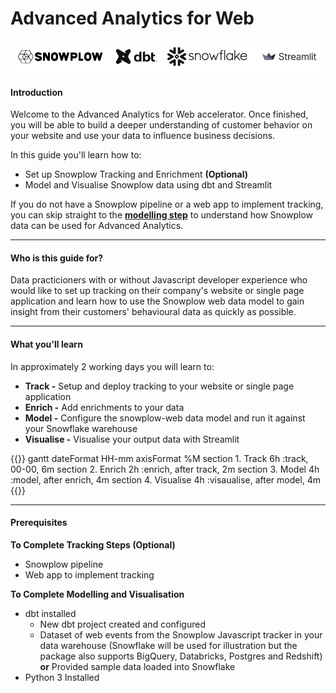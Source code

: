# Advanced Analytics for Web

!['logo-banner'](../images/logo_banner.png)

#### Introduction

Welcome to the Advanced Analytics for Web accelerator. Once finished, you will be able to build a deeper understanding of customer behavior on your website and use your data to influence business decisions.

In this guide you'll learn how to:

* Set up Snowplow Tracking and Enrichment **(Optional)**
* Model and Visualise Snowplow data using dbt and Streamlit

If you do not have a Snowplow pipeline or a web app to implement tracking, you can skip straight to the [**modelling step**](modelling/index.html) to understand how Snowplow data can be used for Advanced Analytics.


***

#### Who is this guide for?
Data practicioners with or without Javascript developer experience who would like to set up tracking on their company's website or single page application and learn how to use the Snowplow web data model to gain insight from their customers' behavioural data as quickly as possible.

***

#### What you'll learn
In approximately 2 working days you will learn to: 

- **Track -** Setup and deploy tracking to your website or single page application
- **Enrich -** Add enrichments to your data
- **Model -** Configure the snowplow-web data model and run it against your Snowflake warehouse
- **Visualise -** Visualise your output data with Streamlit 

{{<mermaid>}}
gantt
        dateFormat  HH-mm
        axisFormat %M
        section 1. Track
        6h          :track, 00-00, 6m
        section 2. Enrich
        2h          :enrich, after track, 2m
        section 3. Model
        4h          :model, after enrich, 4m
        section 4. Visualise
        4h          :visaualise, after model, 4m
{{</mermaid >}}

***

#### Prerequisites

**To Complete Tracking Steps (Optional)**
- Snowplow pipeline
- Web app to implement tracking

**To Complete Modelling and Visualisation**
- dbt installed
  - New dbt project created and configured
  - Dataset of web events from the Snowplow Javascript tracker in your data warehouse (Snowflake will be used for illustration but the package also supports BigQuery, Databricks, Postgres and Redshift) **or**  Provided sample data loaded into Snowflake
- Python 3 Installed


